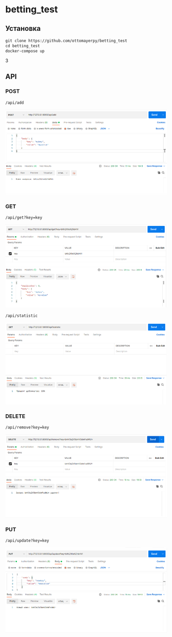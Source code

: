 # betting_test

## Установка
```
git clone https://github.com/ottomayerpy/betting_test
cd betting_test
docker-compose up
```
3
## API

### POST
```
/api/add
```
![Preview1](./images/add.png)

### GET
```
/api/get?key=key
```
![Preview2](./images/get.png)

```
/api/statistic
```
![Preview3](./images/statistic.png)

### DELETE
```
/api/remove?key=key
```
![Preview1](./images/remove.png)

### PUT
```
/api/update?key=key
```
![Preview1](./images/update.png)

